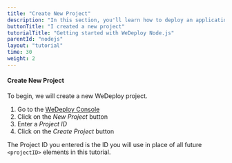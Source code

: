 ```yaml
---
title: "Create New Project"
description: "In this section, you'll learn how to deploy an application using WeDeploy Node.js."
buttonTitle: "I created a new project"
tutorialTitle: "Getting started with WeDeploy Node.js"
parentId: "nodejs"
layout: "tutorial"
time: 30
weight: 2
---
```


#### Create New Project

To begin, we will create a new WeDeploy project.

1. Go to the <a href="https://console.wedeploy.com" target="_blank">WeDeploy Console</a>
2. Click on the _New Project_ button
3. Enter a _Project ID_
4. Click on the _Create Project_ button

The Project ID you entered is the ID you will use in place of all future `<projectID>` elements in this tutorial.
